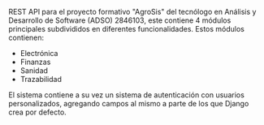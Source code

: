 REST API para el proyecto formativo "AgroSis" del tecnólogo en Análisis y Desarrollo de Software (ADSO) 2846103, este contiene 4 módulos principales subdivididos en diferentes funcionalidades.
Estos módulos contienen:
  - Electrónica
  - Finanzas
  - Sanidad
  - Trazabilidad

El sistema contiene a su vez un sistema de autenticación con usuarios personalizados, agregando campos al mismo a parte de los que Django crea por defecto.
